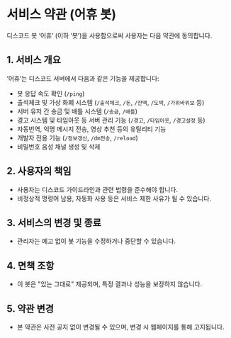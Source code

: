 # 서비스 약관 (어휴 봇)

디스코드 봇 ‘어휴’ (이하 ‘봇’)을 사용함으로써 사용자는 다음 약관에 동의합니다.

## 1. 서비스 개요
‘어휴’는 디스코드 서버에서 다음과 같은 기능을 제공합니다:
- 봇 응답 속도 확인 (`/ping`)
- 출석체크 및 가상 화폐 시스템 (`/출석체크`, `/돈`, `/잔액`, `/도박`, `/가위바위보` 등)
- 서버 유저 간 송금 및 배틀 시스템 (`/송금`, `/배틀`)
- 경고 시스템 및 타임아웃 등 서버 관리 기능 (`/경고`, `/타임아웃`, `/경고설정` 등)
- 자동번역, 익명 메시지 전송, 영상 추천 등의 유틸리티 기능
- 개발자 전용 기능 (`/정보갱신`, `/dm전송`, `/reload`)
- 비밀번호 음성 채널 생성 및 삭제

## 2. 사용자의 책임
- 사용자는 디스코드 가이드라인과 관련 법령을 준수해야 합니다.
- 비정상적 명령어 남용, 자동화 사용 등은 서비스 제한 사유가 될 수 있습니다.

## 3. 서비스의 변경 및 종료
- 관리자는 예고 없이 봇 기능을 수정하거나 중단할 수 있습니다.

## 4. 면책 조항
- 이 봇은 "있는 그대로" 제공되며, 특정 결과나 성능을 보장하지 않습니다.

## 5. 약관 변경
- 본 약관은 사전 공지 없이 변경될 수 있으며, 변경 시 웹페이지를 통해 고지됩니다.
